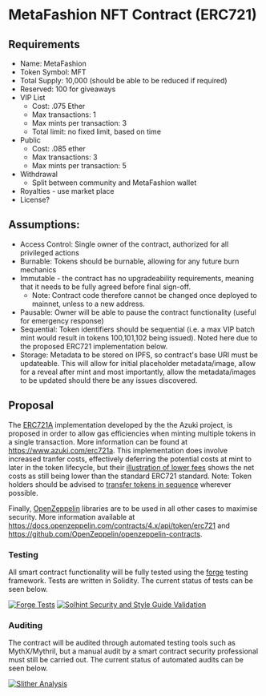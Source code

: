 # MetaFashion NFT Contract (ERC721)

## Requirements
- Name:           MetaFashion
- Token Symbol:   MFT
- Total Supply:   10,000 (should be able to be reduced if required)
- Reserved:       100 for giveaways
- VIP List
    - Cost: .075 Ether
    - Max transactions: 1
    - Max mints per transaction: 3
    - Total limit: no fixed limit, based on time
- Public
    - Cost: .085 ether
    - Max transactions: 3
    - Max mints per transaction: 5
- Withdrawal
    - Split between community and MetaFashion wallet
- Royalties - use market place
- License?

## Assumptions:
- Access Control: Single owner of the contract, authorized for all privileged actions
- Burnable: Tokens should be burnable, allowing for any future burn mechanics
- Immutable - the contract has no upgradeability requirements, meaning that it needs to be fully agreed before final sign-off. 
    - Note: Contract code therefore cannot be changed once deployed to mainnet, unless to a new address.
- Pausable: Owner will be able to pause the contract functionality (useful for emergency response)
- Sequential: Token identifiers should be sequential (i.e. a max VIP batch mint would result in tokens 100,101,102 being issued). Noted here due to the proposed ERC721 implementation below. 
- Storage: Metadata to be stored on IPFS, so contract's base URI must be updateable. This will allow for initial placeholder metadata/image, allow for a reveal after mint and most importantly, allow the metadata/images to be updated should there be any issues discovered.

## Proposal
The [ERC721A](https://www.erc721a.org) implementation developed by the the Azuki project, is proposed in order to allow gas efficiencies when minting multiple tokens in a single transaction. More information can be found at https://www.azuki.com/erc721a. This implementation does involve increased tranfer costs, effectively deferring the potential costs at mint to later in the token lifecycle, but their [illustration of lower fees](https://chiru-labs.github.io/ERC721A/#/design?id=lower-fees) shows the net costs as still being lower than the standard ERC721 standard. Note: Token holders should be advised to [transfer tokens in sequence](https://chiru-labs.github.io/ERC721A/#/tips?id=transfers) wherever possible.

Finally, [OpenZeppelin](https://openzeppelin.com) libraries are to be  used in all other cases to maximise security. More information available at https://docs.openzeppelin.com/contracts/4.x/api/token/erc721 and https://github.com/OpenZeppelin/openzeppelin-contracts.

### Testing
All smart contract functionality will be fully tested using the [forge](https://github.com/gakonst/foundry/tree/master/forge) testing framework. Tests are written in Solidity. The current status of tests can be seen below. 

[![Forge Tests](https://github.com/evilrobotindustries/metafashion-contracts/actions/workflows/foundry-tests.yml/badge.svg)](https://github.com/evilrobotindustries/metafashion-contracts/actions/workflows/foundry-tests.yml) [![Solhint Security and Style Guide Validation](https://github.com/evilrobotindustries/metafashion-contracts/actions/workflows/solhint.yml/badge.svg)](https://github.com/evilrobotindustries/metafashion-contracts/actions/workflows/solhint.yml)

### Auditing
The contract will be audited through automated testing tools such as MythX/Mythril, but a manual audit by a smart contract security professional must still be carried out. The current status of automated audits can be seen below. 

[![Slither Analysis](https://github.com/evilrobotindustries/metafashion-contracts/actions/workflows/slither.yml/badge.svg)](https://github.com/evilrobotindustries/metafashion-contracts/actions/workflows/slither.yml)